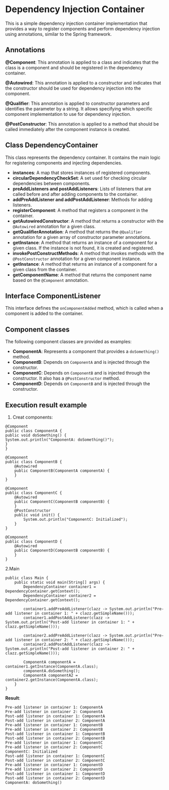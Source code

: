 # Dependency Injection Container

This is a simple dependency injection container implementation that provides a way to register components and perform dependency injection using annotations, similar to the Spring framework.

## Annotations

**@Component**: This annotation is applied to a class and indicates that the class is a component and should be registered in the dependency container.

**@Autowired**: This annotation is applied to a constructor and indicates that the constructor should be used for dependency injection into the component.

**@Qualifier**: This annotation is applied to constructor parameters and identifies the parameter by a string. It allows specifying which specific component implementation to use for dependency injection.

**@PostConstructor**: This annotation is applied to a method that should be called immediately after the component instance is created.

## Class DependencyContainer

This class represents the dependency container. It contains the main logic for registering components and injecting dependencies.

- **instances**: A map that stores instances of registered components.
- **circularDependencyCheckSet**: A set used for checking circular dependencies between components.
- **preAddListeners and postAddListeners**: Lists of listeners that are called before and after adding components to the container.
- **addPreAddListener and addPostAddListener**: Methods for adding listeners.
- **registerComponent**: A method that registers a component in the container.
- **getAutowiredConstructor**: A method that returns a constructor with the `@Autowired` annotation for a given class.
- **getQualifierAnnotation**: A method that returns the `@Qualifier` annotation for a given array of constructor parameter annotations.
- **getInstance**: A method that returns an instance of a component for a given class. If the instance is not found, it is created and registered.
- **invokePostConstructMethods**: A method that invokes methods with the `@PostConstructor` annotation for a given component instance.
- **getInstance**: A method that returns an instance of a component for a given class from the container.
- **getComponentName**: A method that returns the component name based on the `@Component` annotation.

## Interface ComponentListener

This interface defines the `onComponentAdded` method, which is called when a component is added to the container.

## Component classes

The following component classes are provided as examples:

- **ComponentA**: Represents a component that provides a `doSomething()` method.
- **ComponentB**: Depends on `ComponentA` and is injected through the constructor.
- **ComponentC**: Depends on `ComponentB` and is injected through the constructor. It also has a `@PostConstructor` method.
- **ComponentD**: Depends on `ComponentB` and is injected through the constructor.

## Execution result example

1. Creat components:

```
@Component
public class ComponentA {
public void doSomething() {
System.out.println("ComponentA: doSomething()");
}
}
```
```
@Component
public class ComponentB {
    @Autowired
    public ComponentB(ComponentA componentA) {
    }
}
```
```
@Component
public class ComponentC {
    @Autowired
    public ComponentC(ComponentB componentB) {
    }
    @PostConstructor
    public void init() {
        System.out.println("ComponentC: Initialized");
    }
}
```
```
@Component
public class ComponentD {
    @Autowired
    public ComponentD(ComponentB componentB) {
    }
}
```

2.Main

```
public class Main {
    public static void main(String[] args) {
        DependencyContainer container1 = DependencyContainer.getContext();
        DependencyContainer container2 = DependencyContainer.getContext();

        container1.addPreAddListener(clazz -> System.out.println("Pre-add listener in container 1: " + clazz.getSimpleName()));
        container1.addPostAddListener(clazz -> System.out.println("Post-add listener in container 1: " + clazz.getSimpleName()));

        container2.addPreAddListener(clazz -> System.out.println("Pre-add listener in container 2: " + clazz.getSimpleName()));
        container2.addPostAddListener(clazz -> System.out.println("Post-add listener in container 2: " + clazz.getSimpleName()));

        ComponentA componentA = container1.getInstance(ComponentA.class);
        componentA.doSomething();
        ComponentA componentA2 = container2.getInstance(ComponentA.class);
    }
}
``` 

**Result**:

```
Pre-add listener in container 1: ComponentA
Pre-add listener in container 2: ComponentA
Post-add listener in container 1: ComponentA
Post-add listener in container 2: ComponentA
Pre-add listener in container 1: ComponentB
Pre-add listener in container 2: ComponentB
Post-add listener in container 1: ComponentB
Post-add listener in container 2: ComponentB
Pre-add listener in container 1: ComponentC
Pre-add listener in container 2: ComponentC
ComponentC: Initialized
Post-add listener in container 1: ComponentC
Post-add listener in container 2: ComponentC
Pre-add listener in container 1: ComponentD
Pre-add listener in container 2: ComponentD
Post-add listener in container 1: ComponentD
Post-add listener in container 2: ComponentD
ComponentA: doSomething()
```
